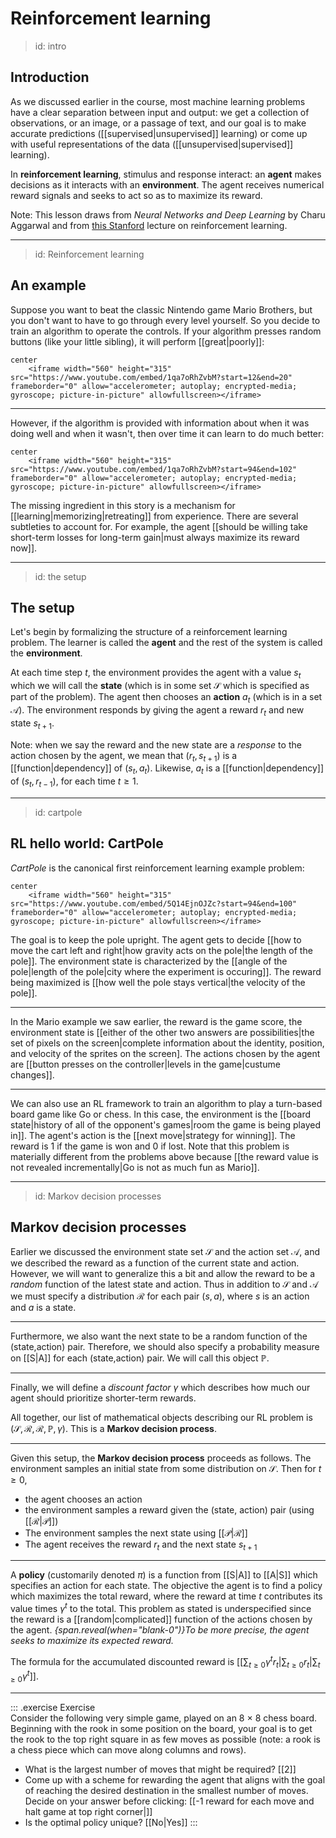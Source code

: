 
# Reinforcement learning

> id: intro
## Introduction

As we discussed earlier in the course, most machine learning problems
have a clear separation between input and output: we get a collection
of observations, or an image, or a passage of text, and our goal is to
make accurate predictions ([[supervised|unsupervised]] learning) or
come up with useful representations of the data
([[unsupervised|supervised]] learning).

In **reinforcement learning**, stimulus and response interact: an
**agent** makes decisions as it interacts with an **environment**. The
agent receives numerical reward signals and seeks to act so as to
maximize its reward. 

Note: This lesson draws from *Neural Networks and Deep Learning* by
Charu Aggarwal and from [this Stanford](https://www.youtube.com/watch?v=lvoHnicueoE) lecture on
reinforcement learning. 

---
> id: Reinforcement learning
## An example

Suppose you want to beat the classic Nintendo game Mario Brothers, but
you don't want to have to go through every level yourself. So you
decide to train an algorithm to operate the controls. If your
algorithm presses random buttons (like your little sibling), it will
perform [[great|poorly]]: 

    center
        <iframe width="560" height="315" src="https://www.youtube.com/embed/1qa7oRhZvbM?start=12&end=20" frameborder="0" allow="accelerometer; autoplay; encrypted-media; gyroscope; picture-in-picture" allowfullscreen></iframe>

---

However, if the algorithm is provided with information about when it
was doing well and when it wasn't, then over time it can learn to do
much better:

    center
        <iframe width="560" height="315" src="https://www.youtube.com/embed/1qa7oRhZvbM?start=94&end=102" frameborder="0" allow="accelerometer; autoplay; encrypted-media; gyroscope; picture-in-picture" allowfullscreen></iframe>

The missing ingredient in this story is a mechanism for
[[learning|memorizing|retreating]] from experience. There are several
subtleties to account for. For example, the agent [[should be willing
take short-term losses for long-term gain|must always maximize its
reward now]]. 

---
> id: the setup
## The setup

Let's begin by formalizing the structure of a reinforcement learning
problem. The learner is called the **agent** and the rest of the
system is called the **environment**. 

At each time step $t$, the environment provides the agent with a value
$s_t$ which we will call the **state** (which is in some set $\mathcal{S}$ which is
specified as part of the problem). The agent then chooses an **action** 
$a_t$ (which is in a set $\mathcal{A}$). The environment responds by
giving the agent a reward $r_{t}$ and new state $s_{t+1}$. 

Note: when we say the reward and the new state are a *response* to the
action chosen by the agent, we mean that ($r_{t}, s_{t+1}$) is a
[[function|dependency]] of ($s_t,a_t$). Likewise, $a_t$ is a
[[function|dependency]] of ($s_t,r_{t-1}$), for each time $t\geq 1$. 

---
> id: cartpole
## RL hello world: CartPole

*CartPole* is the canonical first reinforcement learning example
problem: 

    center
        <iframe width="560" height="315" src="https://www.youtube.com/embed/5Q14EjnOJZc?start=94&end=100" frameborder="0" allow="accelerometer; autoplay; encrypted-media; gyroscope; picture-in-picture" allowfullscreen></iframe>

The goal is to keep the pole upright. The agent gets to decide [[how
to move the cart left and right|how gravity acts on the pole|the
length of the pole]]. The environment state is characterized by the
[[angle of the pole|length of the pole|city where the experiment is
occuring]]. The reward being maximized is [[how well the pole stays
vertical|the velocity of the pole]].

---

In the Mario example we saw earlier, the reward is the game score, the
environment state is [[either of the other two answers are
possibilities|the set of pixels on the screen|complete information
about the identity, position, and velocity of the sprites on the
screen]. The actions chosen by the agent are [[button presses on the
controller|levels in the game|custume changes]].

---

We can also use an RL framework to train an algorithm to play a
turn-based board game like Go or chess. In this case, the environment
is the [[board state|history of all of the opponent's games|room the
game is being played in]]. The agent's action is the [[next
move|strategy for winning]]. The reward is 1 if the game is won and 0
if lost. Note that this problem is materially different from the
problems above because [[the reward value is not revealed
incrementally|Go is not as much fun as Mario]].

---
> id: Markov decision processes
## Markov decision processes

Earlier we discussed the environment state set $\mathcal{S}$ and the action
set $\mathcal{A}$, and we described the reward as a function of the current state and
action. However, we will want to generalize this a bit and allow the reward to be a
*random* function of the latest state and action. Thus in addition to
$\mathcal{S}$ and $\mathcal{A}$ we must specify a distribution
$\mathcal{R}$ for each pair ($s,a$), where $s$ is an action and $a$ is
a state. 

---

Furthermore, we also want the next state to be a random function of
the (state,action) pair. Therefore, we should also specify a
probability measure on [[S|A]] for each
(state,action) pair.  We will call this object $\mathbb{P}$. 

---

Finally, we will define a *discount factor* $\gamma$ which describes how much
our agent should prioritize shorter-term rewards. 

All together, our list of mathematical objects describing our RL
problem is ($\mathcal{S}, \mathcal{R}, \mathcal{R}, \mathbb{P},
\gamma$). This is a **Markov decision process**. 

---

Given this setup, the **Markov decision process** proceeds as
follows. The environment samples an initial state from some
distribution on $\mathcal{S}$. Then for $t \geq 0$,

* the agent chooses an action 
* the environment samples a reward given the (state, action) pair
  (using [[$\mathcal{R}$|$\mathcal{P}$]])
* The environment samples the next state using [[$\mathcal{P}$|$\mathcal{R}$]]
* The agent receives the reward $r_t$ and the next state $s_{t+1}$

---

A **policy** (customarily denoted $\pi$) is a function from [[S|A]] to [[A|S]] which specifies an action for
each state. The objective the agent is to find a policy which
maximizes the total reward, where the reward at time $t$
contributes its value times $\gamma^t$ to the total. This problem as stated is underspecified since the
reward is a [[random|complicated]] function of the actions chosen by
the agent. _{span.reveal(when="blank-0")}To be more precise, the agent
seeks to maximize its expected reward._

 The formula for the accumulated discounted reward is [[$\sum_{t \geq
0} \gamma^tr_t$|$\sum_{t \geq 0} r_t$|$\sum_{t \geq 0} \gamma^t$]].

--- 

::: .exercise
Exercise  
Consider the following very simple game, played on an 8 × 8 chess
board. Beginning with the rook in some position on the board, your
goal is to get the rook to the top right square in as few moves as
possible (note: a rook is a chess piece which can move along columns
and rows). 

* What is the largest number of moves that might be required? [[2]]
* Come up with a scheme for rewarding the agent that aligns with the
  goal of reaching the desired destination in the smallest number of
  moves. Decide on your answer before clicking: [[-1 reward for each
  move and halt game at top right corner|]]
* Is the optimal policy unique? [[No|Yes]]
:::
